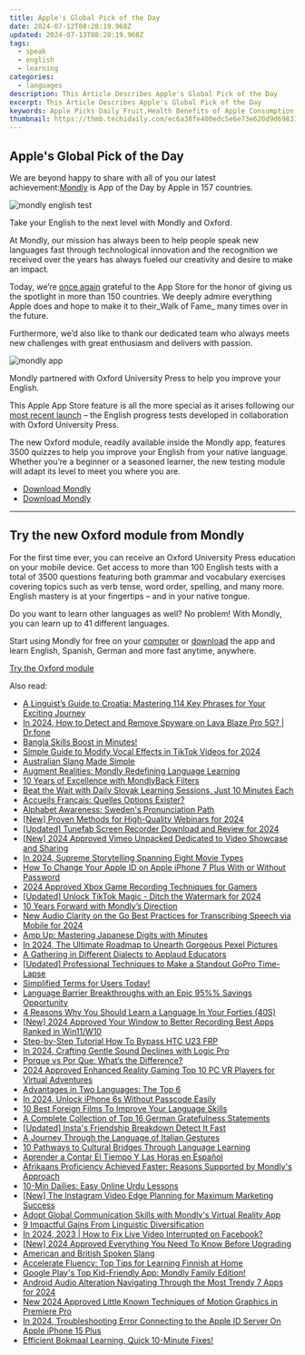 ```yaml
---
title: Apple's Global Pick of the Day
date: 2024-07-12T08:28:19.968Z
updated: 2024-07-13T08:28:19.968Z
tags:
  - speak
  - english
  - learning
categories:
  - languages
description: This Article Describes Apple's Global Pick of the Day
excerpt: This Article Describes Apple's Global Pick of the Day
keywords: Apple Picks Daily Fruit,Health Benefits of Apple Consumption,Top Apple Varieties Worldwide,Seasonal Apple Selection at Apple Stores,Nutritional Value in Apples,Exploring Global Apple Availability,Organic Apples
thumbnail: https://thmb.techidaily.com/ec6a38fe400edc5e6e73e620d9d698315f5baa3de84f78ea466db32363417497.jpg
---
```


## Apple's Global Pick of the Day

 We are beyond happy to share with all of you our latest achievement:[Mondly](https://app.adjust.io/5ixfg4k?campaign=blog-post-id-5536&fallback=https%3A%2F%2Fapp.mondly.com?avangate%5Fsrc=blog-post-id-5536&redirect%5Fandroid=https%3A%2F%2Fplay.google.com%2Fstore%2Fapps%2Fdetails%3Fid%3Dcom.atistudios.mondly.languages&redirect%5Fios=https%3A%2F%2Fitunes.apple.com%2Fapp%2Fid987873536&redirect%5Fmacos=https%3A%2F%2Fapp.mondly.com?avangate%5Fsrc=blog-post-id-5536) is App of the Day by Apple in 157 countries.

![mondly english test](https://edge.mondly.com/blog/wp-content/uploads/2020/10/mondly-english-test-600x475.jpg "Featured By Apple: Mondly Is App Of The Day In 157 Countries 2")

 Take your English to the next level with Mondly and Oxford.

 At Mondly, our mission has always been to help people speak new languages fast through technological innovation and the recognition we received over the years has always fueled our creativity and desire to make an impact.

 Today, we’re [once again](https://shop.mondly.com/affiliate.php?ACCOUNT=ATISTUDI&AFFILIATE=108875&PATH=https://www.mondly.com?AFFILIATE=108875) grateful to the App Store for the honor of giving us the spotlight in more than 150 countries. We deeply admire everything Apple does and hope to make it to their_Walk of Fame_ many times over in the future.

 Furthermore, we’d also like to thank our dedicated team who always meets new challenges with great enthusiasm and delivers with passion.

![mondly app](https://edge.mondly.com/blog/wp-content/uploads/2020/11/mondly-apple-496x600.png "Featured By Apple: Mondly Is App Of The Day In 157 Countries 3")

 Mondly partnered with Oxford University Press to help you improve your English.

 This Apple App Store feature is all the more special as it arises following our [most recent launch](https://shop.mondly.com/affiliate.php?ACCOUNT=ATISTUDI&AFFILIATE=108875&PATH=https://www.mondly.com?AFFILIATE=108875) – the English progress tests developed in collaboration with Oxford University Press.

 The new Oxford module, readily available inside the Mondly app, features 3500 quizzes to help you improve your English from your native language. Whether you’re a beginner or a seasoned learner, the new testing module will adapt its level to meet you where you are.

* [Download Mondly](https://www.facebook.com/sharer/sharer.php?u=https%3A%2F%2Fwww.mondly.com%2Fblog%2Fmondly-app-of-the-day-apple%2F&t=Featured+by+Apple%3A+Mondly+is+App+of+the+Day+in+157+Countries "Share on Facebook")
* [Download Mondly](https://shop.mondly.com/affiliate.php?ACCOUNT=ATISTUDI&AFFILIATE=108875&PATH=https://www.mondly.com?AFFILIATE=108875)

---

## Try the new Oxford module from Mondly

 For the first time ever, you can receive an Oxford University Press education on your mobile device. Get access to more than 100 English tests with a total of 3500 questions featuring both grammar and vocabulary exercises covering topics such as verb tense, word order, spelling, and many more. English mastery is at your fingertips – and in your native tongue.

 Do you want to learn other languages as well? No problem! With Mondly, you can learn up to 41 different languages.

 Start using Mondly for free on your [computer](https://app.adjust.io/5ixfg4k?campaign=blog-post-id-5536&fallback=https%3A%2F%2Fapp.mondly.com?avangate%5Fsrc=blog-post-id-5536&redirect%5Fandroid=https%3A%2F%2Fplay.google.com%2Fstore%2Fapps%2Fdetails%3Fid%3Dcom.atistudios.mondly.languages&redirect%5Fios=https%3A%2F%2Fitunes.apple.com%2Fapp%2Fid987873536&redirect%5Fmacos=https%3A%2F%2Fapp.mondly.com?avangate%5Fsrc=blog-post-id-5536) or [download](https://app.adjust.io/5ixfg4k?campaign=blog-post-id-5536&fallback=https%3A%2F%2Fapp.mondly.com?avangate%5Fsrc=blog-post-id-5536&redirect%5Fandroid=https%3A%2F%2Fplay.google.com%2Fstore%2Fapps%2Fdetails%3Fid%3Dcom.atistudios.mondly.languages&redirect%5Fios=https%3A%2F%2Fitunes.apple.com%2Fapp%2Fid987873536&redirect%5Fmacos=https%3A%2F%2Fapp.mondly.com?avangate%5Fsrc=blog-post-id-5536) the app and learn English, Spanish, German and more fast anytime, anywhere.

[Try the Oxford module](https://adjt.mondly.com/5ixfg4k?campaign=blog-post-id-5536&fallback=https%3A%2F%2Fapp.mondly.com%3Futm%5Fmedium%3Dblog%5Fblog-post-id-5536%26utm%5Fsource%3Dblog-post-id-5536&redirect%5Fmacos=https%3A%2F%2Fapp.mondly.com%3Futm%5Fmedium%3Dblog%5Fblog-post-id-5536%26utm%5Fsource%3Dblog-post-id-5536&redirect%5Fandroid=https%3A%2F%2Fplay.google.com%2Fstore%2Fapps%2Fdetails%3Fid%3Dcom.atistudios.mondly.languages%3Futm%5Fmedium%3Dblog%5Fblog-post-id-5536%26utm%5Fsource%3Dblog-post-id-5536&redirect%5Fios=https%3A%2F%2Fapps.apple.com%2Fapp%2Fapple-store%2Fid987873536%3Fpt%3D78954800%26ct%3Dblog-post-id-5536%26mt%3D8 "Try the Oxford module")

<ins class="adsbygoogle"
     style="display:block"
     data-ad-format="autorelaxed"
     data-ad-client="ca-pub-7571918770474297"
     data-ad-slot="1223367746"></ins>



<ins class="adsbygoogle"
     style="display:block"
     data-ad-client="ca-pub-7571918770474297"
     data-ad-slot="8358498916"
     data-ad-format="auto"
     data-full-width-responsive="true"></ins>



<span class="atpl-alsoreadstyle">Also read:</span>
<div><ul>
<li><a href="https://mondly-stories.techidaily.com/a-linguists-guide-to-croatia-mastering-114-key-phrases-for-your-exciting-journey/"><u>A Linguist’s Guide to Croatia: Mastering 114 Key Phrases for Your Exciting Journey</u></a></li>
<li><a href="https://android-location-track.techidaily.com/in-2024-how-to-detect-and-remove-spyware-on-lava-blaze-pro-5g-drfone-by-drfone-virtual-android/"><u>In 2024, How to Detect and Remove Spyware on Lava Blaze Pro 5G? | Dr.fone</u></a></li>
<li><a href="https://mondly-stories.techidaily.com/1719577362628-bangla-skills-boost-in-minutes/"><u>Bangla Skills Boost in Minutes!</u></a></li>
<li><a href="https://tiktok-videos.techidaily.com/simple-guide-to-modify-vocal-effects-in-tiktok-videos-for-2024/"><u>Simple Guide to Modify Vocal Effects in TikTok Videos for 2024</u></a></li>
<li><a href="https://mondly-stories.techidaily.com/australian-slang-made-simple/"><u>Australian Slang Made Simple</u></a></li>
<li><a href="https://mondly-stories.techidaily.com/augment-realities-mondly-redefining-language-learning/"><u>Augment Realities: Mondly Redefining Language Learning</u></a></li>
<li><a href="https://mondly-stories.techidaily.com/10-years-of-excellence-with-mondlyback-filters/"><u>10 Years of Excellence with MondlyBack Filters</u></a></li>
<li><a href="https://mondly-stories.techidaily.com/1719579049502-beat-the-wait-with-daily-slovak-learning-sessions-just-10-minutes-each/"><u>Beat the Wait with Daily Slovak Learning Sessions, Just 10 Minutes Each</u></a></li>
<li><a href="https://mondly-stories.techidaily.com/accueils-francais-quelles-options-exister/"><u>Accueils Français: Quelles Options Exister?</u></a></li>
<li><a href="https://mondly-stories.techidaily.com/alphabet-awareness-swedens-pronunciation-path/"><u>Alphabet Awareness: Sweden's Pronunciation Path</u></a></li>
<li><a href="https://on-screen-recording.techidaily.com/new-proven-methods-for-high-quality-webinars-for-2024/"><u>[New] Proven Methods for High-Quality Webinars for 2024</u></a></li>
<li><a href="https://screen-recording.techidaily.com/updated-tunefab-screen-recorder-download-and-review-for-2024/"><u>[Updated] Tunefab Screen Recorder Download and Review for 2024</u></a></li>
<li><a href="https://vimeo-videos.techidaily.com/new-2024-approved-vimeo-unpacked-dedicated-to-video-showcase-and-sharing/"><u>[New] 2024 Approved  Vimeo Unpacked  Dedicated to Video Showcase and Sharing</u></a></li>
<li><a href="https://some-tips.techidaily.com/in-2024-supreme-storytelling-spanning-eight-movie-types/"><u>In 2024, Supreme Storytelling Spanning Eight Movie Types</u></a></li>
<li><a href="https://ios-unlock.techidaily.com/how-to-change-your-apple-id-on-apple-iphone-7-plus-with-or-without-password-by-drfone-ios/"><u>How To Change Your Apple ID on Apple iPhone 7 Plus With or Without Password</u></a></li>
<li><a href="https://visual-screen-recording.techidaily.com/2024-approved-xbox-game-recording-techniques-for-gamers/"><u>2024 Approved  Xbox Game Recording Techniques for Gamers</u></a></li>
<li><a href="https://tiktok-video-recordings.techidaily.com/updated-unlock-tiktok-magic-ditch-the-watermark-for-2024/"><u>[Updated] Unlock TikTok Magic - Ditch the Watermark for 2024</u></a></li>
<li><a href="https://mondly-stories.techidaily.com/10-years-forward-with-mondlys-direction/"><u>10 Years Forward with Mondly’s Direction</u></a></li>
<li><a href="https://sound-optimizing.techidaily.com/new-audio-clarity-on-the-go-best-practices-for-transcribing-speech-via-mobile-for-2024/"><u>New Audio Clarity on the Go Best Practices for Transcribing Speech via Mobile for 2024</u></a></li>
<li><a href="https://mondly-stories.techidaily.com/amp-up-mastering-japanese-digits-with-minutes/"><u>Amp Up: Mastering Japanese Digits with Minutes</u></a></li>
<li><a href="https://some-approaches.techidaily.com/in-2024-the-ultimate-roadmap-to-unearth-gorgeous-pexel-pictures/"><u>In 2024, The Ultimate Roadmap to Unearth Gorgeous Pexel Pictures</u></a></li>
<li><a href="https://mondly-stories.techidaily.com/a-gathering-in-different-dialects-to-applaud-educators/"><u>A Gathering in Different Dialects to Applaud Educators</u></a></li>
<li><a href="https://extra-approaches.techidaily.com/updated-professional-techniques-to-make-a-standout-gopro-time-lapse/"><u>[Updated] Professional Techniques to Make a Standout GoPro Time-Lapse</u></a></li>
<li><a href="https://mondly-stories.techidaily.com/1719581809690-simplified-terms-for-users-today/"><u>Simplified Terms for Users Today!</u></a></li>
<li><a href="https://mondly-stories.techidaily.com/1719578245800-language-barrier-breakthroughs-with-an-epic-95-savings-opportunity/"><u>Language Barrier Breakthroughs with an Epic 95%% Savings Opportunity</u></a></li>
<li><a href="https://mondly-stories.techidaily.com/4-reasons-why-you-should-learn-a-language-in-your-forties-40s/"><u>4 Reasons Why You Should Learn a Language In Your Forties (40S)</u></a></li>
<li><a href="https://video-screen-grab.techidaily.com/new-2024-approved-your-window-to-better-recording-best-apps-ranked-in-win11w10/"><u>[New] 2024 Approved  Your Window to Better Recording  Best Apps Ranked in Win11/W10</u></a></li>
<li><a href="https://android-frp.techidaily.com/step-by-step-tutorial-how-to-bypass-htc-u23-frp-by-drfone-android/"><u>Step-by-Step Tutorial How To Bypass HTC U23 FRP</u></a></li>
<li><a href="https://extra-tips.techidaily.com/in-2024-crafting-gentle-sound-declines-with-logic-pro/"><u>In 2024, Crafting Gentle Sound Declines with Logic Pro</u></a></li>
<li><a href="https://mondly-stories.techidaily.com/1719578758448-porque-vs-por-que-whats-the-difference/"><u>Porque vs Por Que: What’s the Difference?</u></a></li>
<li><a href="https://article-tips.techidaily.com/2024-approved-enhanced-reality-gaming-top-10-pc-vr-players-for-virtual-adventures/"><u>2024 Approved  Enhanced Reality Gaming  Top 10 PC VR Players for Virtual Adventures</u></a></li>
<li><a href="https://mondly-stories.techidaily.com/advantages-in-two-languages-the-top-6/"><u>Advantages in Two Languages: The Top 6</u></a></li>
<li><a href="https://ios-unlock.techidaily.com/in-2024-unlock-iphone-6s-without-passcode-easily-by-drfone-ios/"><u>In 2024, Unlock iPhone 6s Without Passcode Easily</u></a></li>
<li><a href="https://mondly-stories.techidaily.com/10-best-foreign-films-to-improve-your-language-skills/"><u>10 Best Foreign Films To Improve Your Language Skills</u></a></li>
<li><a href="https://mondly-stories.techidaily.com/a-complete-collection-of-top-16-german-gratefulness-statements/"><u>A Complete Collection of Top 16 German Gratefulness Statements</u></a></li>
<li><a href="https://instagram-video-files.techidaily.com/updated-instas-friendship-breakdown-detect-it-fast/"><u>[Updated] Insta's Friendship Breakdown  Detect It Fast</u></a></li>
<li><a href="https://mondly-stories.techidaily.com/a-journey-through-the-language-of-italian-gestures/"><u>A Journey Through the Language of Italian Gestures</u></a></li>
<li><a href="https://mondly-stories.techidaily.com/10-pathways-to-cultural-bridges-through-language-learning/"><u>10 Pathways to Cultural Bridges Through Language Learning</u></a></li>
<li><a href="https://mondly-stories.techidaily.com/aprender-a-contar-el-tiempo-y-las-horas-en-espanol/"><u>Aprender a Contar El Tiempo Y Las Horas en Español</u></a></li>
<li><a href="https://mondly-stories.techidaily.com/afrikaans-proficiency-achieved-faster-reasons-supported-by-mondlys-approach/"><u>Afrikaans Proficiency Achieved Faster: Reasons Supported by Mondly's Approach</u></a></li>
<li><a href="https://mondly-stories.techidaily.com/10-min-dailies-easy-online-urdu-lessons/"><u>10-Min Dailies: Easy Online Urdu Lessons</u></a></li>
<li><a href="https://instagram-clips.techidaily.com/new-the-instagram-video-edge-planning-for-maximum-marketing-success/"><u>[New] The Instagram Video Edge  Planning for Maximum Marketing Success</u></a></li>
<li><a href="https://mondly-stories.techidaily.com/adopt-global-communication-skills-with-mondlys-virtual-reality-app/"><u>Adopt Global Communication Skills with Mondly's Virtual Reality App</u></a></li>
<li><a href="https://mondly-stories.techidaily.com/9-impactful-gains-from-linguistic-diversification/"><u>9 Impactful Gains From Linguistic Diversification</u></a></li>
<li><a href="https://facebook-video-recording.techidaily.com/in-2024-2023-how-to-fix-live-video-interrupted-on-facebook/"><u>In 2024, 2023 | How to Fix Live Video Interrupted on Facebook?</u></a></li>
<li><a href="https://fox-blue.techidaily.com/new-2024-approved-everything-you-need-to-know-before-upgrading/"><u>[New] 2024 Approved  Everything You Need To Know Before Upgrading</u></a></li>
<li><a href="https://mondly-stories.techidaily.com/american-and-british-spoken-slang/"><u>American and British Spoken Slang</u></a></li>
<li><a href="https://mondly-stories.techidaily.com/accelerate-fluency-top-tips-for-learning-finnish-at-home/"><u>Accelerate Fluency: Top Tips for Learning Finnish at Home</u></a></li>
<li><a href="https://mondly-stories.techidaily.com/1719579195236-google-plays-top-kid-friendly-app-mondly-family-edition/"><u>Google Play's Top Kid-Friendly App: Mondly Family Edition!</u></a></li>
<li><a href="https://audio-shaping.techidaily.com/android-audio-alteration-navigating-through-the-most-trendy-7-apps-for-2024/"><u>Android Audio Alteration Navigating Through the Most Trendy 7 Apps for 2024</u></a></li>
<li><a href="https://animation-videos.techidaily.com/new-2024-approved-little-known-techniques-of-motion-graphics-in-premiere-pro/"><u>New 2024 Approved Little Known Techniques of Motion Graphics in Premiere Pro</u></a></li>
<li><a href="https://apple-account.techidaily.com/in-2024-troubleshooting-error-connecting-to-the-apple-id-server-on-apple-iphone-15-plus-by-drfone-ios/"><u>In 2024, Troubleshooting Error Connecting to the Apple ID Server On Apple iPhone 15 Plus</u></a></li>
<li><a href="https://mondly-stories.techidaily.com/1719581584502-efficient-bokmaal-learning-quick-10-minute-fixes/"><u>Efficient Bokmaal Learning, Quick 10-Minute Fixes!</u></a></li>
</ul></div>
